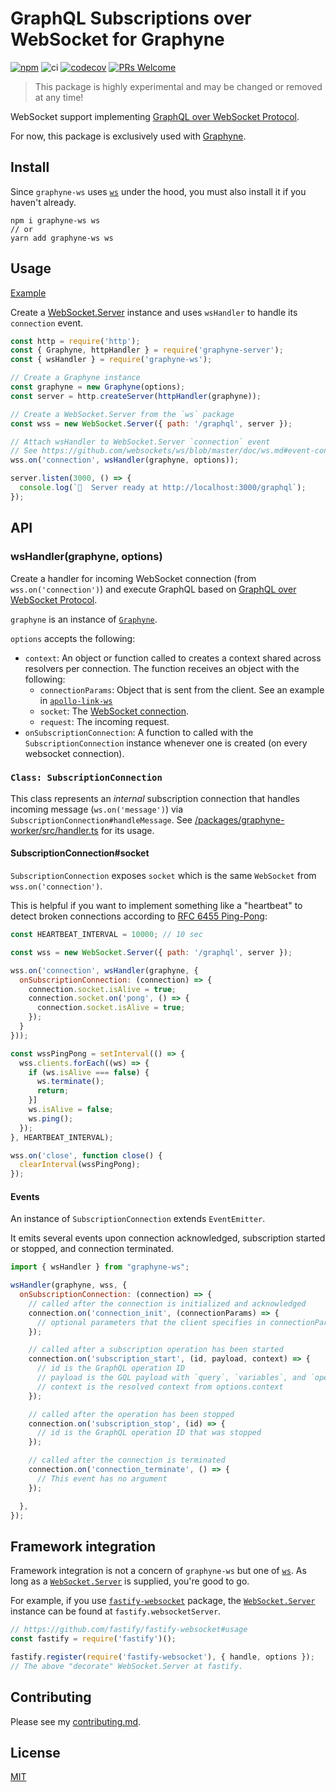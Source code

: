 # GraphQL Subscriptions over WebSocket for Graphyne

[![npm](https://badgen.net/npm/v/graphyne-ws)](https://www.npmjs.com/package/graphyne-ws)
![ci](https://github.com/hoangvvo/graphyne/workflows/Test%20and%20coverage/badge.svg)
[![codecov](https://codecov.io/gh/hoangvvo/graphyne/branch/master/graph/badge.svg)](https://codecov.io/gh/hoangvvo/graphyne)
[![PRs Welcome](https://badgen.net/badge/PRs/welcome/ff5252)](/CONTRIBUTING.md)

> This package is highly experimental and may be changed or removed at any time!

WebSocket support implementing [GraphQL over WebSocket Protocol](https://github.com/apollographql/subscriptions-transport-ws/blob/master/PROTOCOL.md).

For now, this package is exclusively used with [Graphyne](https://github.com/hoangvvo/graphyne).

## Install

Since `graphyne-ws` uses [`ws`](https://github.com/websockets/ws) under the hood, you must also install it if you haven't already.

```shell
npm i graphyne-ws ws
// or
yarn add graphyne-ws ws
```

## Usage

[Example](/examples/with-graphql-subscriptions)

Create a [WebSocket.Server](https://github.com/websockets/ws/blob/master/doc/ws.md#class-websocketserver) instance and uses `wsHandler` to handle its `connection` event.

```javascript
const http = require('http');
const { Graphyne, httpHandler } = require('graphyne-server');
const { wsHandler } = require('graphyne-ws');

// Create a Graphyne instance
const graphyne = new Graphyne(options);
const server = http.createServer(httpHandler(graphyne));

// Create a WebSocket.Server from the `ws` package
const wss = new WebSocket.Server({ path: '/graphql', server });

// Attach wsHandler to WebSocket.Server `connection` event
// See https://github.com/websockets/ws/blob/master/doc/ws.md#event-connection
wss.on('connection', wsHandler(graphyne, options));

server.listen(3000, () => {
  console.log(`🚀  Server ready at http://localhost:3000/graphql`);
});
```

## API

### wsHandler(graphyne, options)

Create a handler for incoming WebSocket connection (from `wss.on('connection')`) and execute GraphQL based on [GraphQL over WebSocket Protocol](https://github.com/apollographql/subscriptions-transport-ws/blob/master/PROTOCOL.md).

`graphyne` is an instance of [`Graphyne`](/packages/graphyne-server#new-graphyneoptions).

`options` accepts the following:

- `context`: An object or function called to creates a context shared across resolvers per connection. The function receives an object with the following:
  - `connectionParams`: Object that is sent from the client. See an example in [`apollo-link-ws`](https://www.apollographql.com/docs/react/data/subscriptions/#authentication-over-websocket)
  - `socket`: The [WebSocket connection](https://github.com/websockets/ws/blob/HEAD/doc/ws.md#event-connection).
  - `request`: The incoming request.
- `onSubscriptionConnection`: A function to called with the `SubscriptionConnection` instance whenever one is created (on every websocket connection).

### `Class: SubscriptionConnection`

This class represents an *internal* subscription connection that handles incoming message (`ws.on('message')`) via `SubscriptionConnection#handleMessage`. See [/packages/graphyne-worker/src/handler.ts](handler.ts) for its usage.

#### SubscriptionConnection#socket

`SubscriptionConnection` exposes `socket` which is the same `WebSocket` from `wss.on('connection')`. 

This is helpful if you want to implement something like a "heartbeat" to detect broken connections according to [RFC 6455 Ping-Pong](https://tools.ietf.org/html/rfc6455#section-5.5):

```javascript
const HEARTBEAT_INTERVAL = 10000; // 10 sec

const wss = new WebSocket.Server({ path: '/graphql', server });

wss.on('connection', wsHandler(graphyne, {
  onSubscriptionConnection: (connection) => {
    connection.socket.isAlive = true;
    connection.socket.on('pong', () => {
      connection.socket.isAlive = true;
    });
  }
}));

const wssPingPong = setInterval(() => {
  wss.clients.forEach((ws) => {
    if (ws.isAlive === false) {
      ws.terminate();
      return;
    }]
    ws.isAlive = false;
    ws.ping();
  });
}, HEARTBEAT_INTERVAL);

wss.on('close', function close() {
  clearInterval(wssPingPong);
});
```

#### Events

An instance of `SubscriptionConnection` extends `EventEmitter`.

It emits several events upon connection acknowledged, subscription started or stopped, and connection terminated.

```javascript
import { wsHandler } from "graphyne-ws";

wsHandler(graphyne, wss, {
  onSubscriptionConnection: (connection) => {
    // called after the connection is initialized and acknowledged
    connection.on('connection_init', (connectionParams) => {
      // optional parameters that the client specifies in connectionParams
    });

    // called after a subscription operation has been started
    connection.on('subscription_start', (id, payload, context) => {
      // id is the GraphQL operation ID
      // payload is the GQL payload with `query`, `variables`, and `operationName`.
      // context is the resolved context from options.context
    });

    // called after the operation has been stopped
    connection.on('subscription_stop', (id) => {
      // id is the GraphQL operation ID that was stopped
    });

    // called after the connection is terminated
    connection.on('connection_terminate', () => {
      // This event has no argument
    });

  },
});
```

## Framework integration

Framework integration is not a concern of `graphyne-ws` but one of [`ws`](https://github.com/websockets/ws). As long as a [`WebSocket.Server`](https://github.com/websockets/ws/blob/master/doc/ws.md#class-websocketserver) is supplied, you're good to go.

For example, if you use [`fastify-websocket`](https://github.com/fastify/fastify-websocket) package, the [`WebSocket.Server`](https://github.com/websockets/ws/blob/master/doc/ws.md#class-websocketserver) instance can be found at `fastify.websocketServer`.

```javascript
// https://github.com/fastify/fastify-websocket#usage
const fastify = require('fastify')();

fastify.register(require('fastify-websocket'), { handle, options });
// The above "decorate" WebSocket.Server at fastify.
```

## Contributing

Please see my [contributing.md](/CONTRIBUTING.md).

## License

[MIT](/LICENSE)
